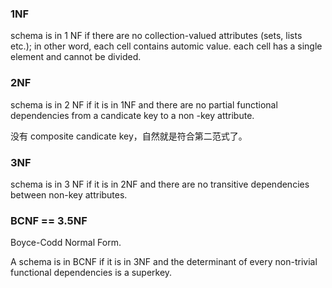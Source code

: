 ### 1NF

schema is in 1 NF if there are no collection-valued attributes (sets, lists etc.);
in other word, each cell contains automic value. each cell has a single element and cannot be divided.


### 2NF
schema is in 2 NF if it is in 1NF and there are no partial functional dependencies from a candicate key to a non -key attribute.

没有 composite candicate key，自然就是符合第二范式了。

### 3NF
schema is in 3 NF if it is in 2NF and there are no transitive dependencies between non-key attributes.


### BCNF == 3.5NF

Boyce-Codd Normal Form.

A schema is in BCNF if it is in 3NF and the determinant of every non-trivial functional dependencies is a superkey.

